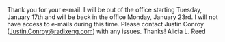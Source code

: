 Thank you for your e-mail. I will be out of the office starting Tuesday, January 17th and will be back in the office Monday, January 23rd. I will  not have access to e-mails during this time. Please contact Justin Conroy (Justin.Conroy@radixeng.com) with any issues.  Thanks!  Alicia L. Reed
